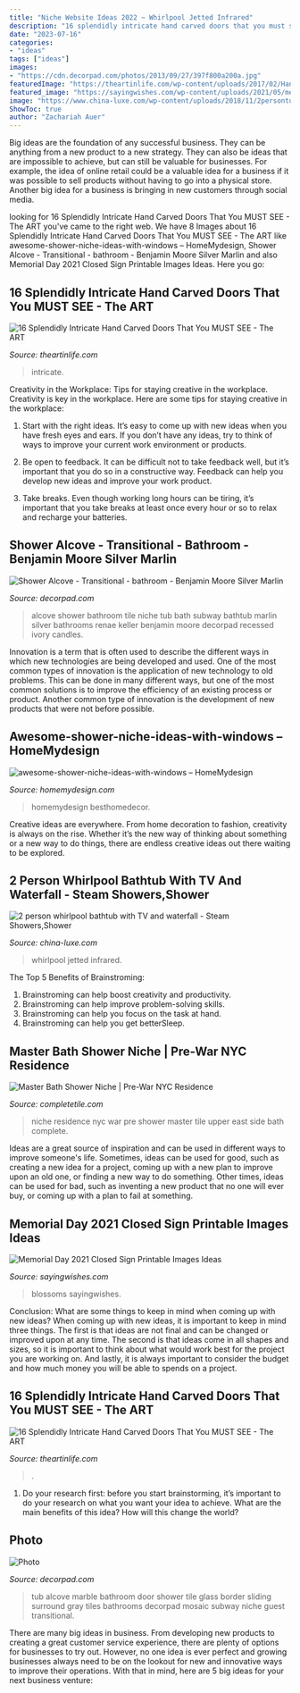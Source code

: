 ```yaml
---
title: "Niche Website Ideas 2022 ~ Whirlpool Jetted Infrared"
description: "16 splendidly intricate hand carved doors that you must see"
date: "2023-07-16"
categories:
- "ideas"
tags: ["ideas"]
images:
- "https://cdn.decorpad.com/photos/2013/09/27/397f800a200a.jpg"
featuredImage: "https://theartinlife.com/wp-content/uploads/2017/02/Hand-Carved-Doors-16-The-ART-In-LIFE.jpg"
featured_image: "https://sayingwishes.com/wp-content/uploads/2021/05/memorial-day-closed-sign-5-1024x1024.jpg"
image: "https://www.china-luxe.com/wp-content/uploads/2018/11/2persontubwithtv.jpg"
ShowToc: true
author: "Zachariah Auer"
---
```



Big ideas are the foundation of any successful business. They can be anything from a new product to a new strategy. They can also be ideas that are impossible to achieve, but can still be valuable for businesses. For example, the idea of online retail could be a valuable idea for a business if it was possible to sell products without having to go into a physical store. Another big idea for a business is bringing in new customers through social media.

	

		
looking for 16 Splendidly Intricate Hand Carved Doors That You MUST SEE - The ART you've came to the right web. We have 8 Images about 16 Splendidly Intricate Hand Carved Doors That You MUST SEE - The ART like awesome-shower-niche-ideas-with-windows – HomeMydesign, Shower Alcove - Transitional - bathroom - Benjamin Moore Silver Marlin and also Memorial Day 2021 Closed Sign Printable Images Ideas. Here you go:
		
    
## 16 Splendidly Intricate Hand Carved Doors That You MUST SEE - The ART

<img loading=lazy src="https://theartinlife.com/wp-content/uploads/2017/02/Hand-Carved-Doors-16-The-ART-In-LIFE.jpg" onerror="this.onerror=null;this.src='https://tse2.mm.bing.net/th?id=OIP.zQvfNlQi-EL_zZC0JgSIuAHaQQ&amp;pid=15.1';" alt="16 Splendidly Intricate Hand Carved Doors That You MUST SEE - The ART">

_Source: theartinlife.com_

>intricate. 

	

Creativity in the Workplace: Tips for staying creative in the workplace.
Creativity is key in the workplace. Here are some tips for staying creative in the workplace:
1. Start with the right ideas. It’s easy to come up with new ideas when you have fresh eyes and ears. If you don’t have any ideas, try to think of ways to improve your current work environment or products.

2. Be open to feedback. It can be difficult not to take feedback well, but it’s important that you do so in a constructive way. Feedback can help you develop new ideas and improve your work product.

3. Take breaks. Even though working long hours can be tiring, it’s important that you take breaks at least once every hour or so to relax and recharge your batteries.

    
## Shower Alcove - Transitional - Bathroom - Benjamin Moore Silver Marlin

<img loading=lazy src="https://cdn.decorpad.com/photos/2013/09/27/397f800a200a.jpg" onerror="this.onerror=null;this.src='https://tse2.mm.bing.net/th?id=OIP.vvzIfTjjO9FkFn1byoW63AHaLH&amp;pid=15.1';" alt="Shower Alcove - Transitional - bathroom - Benjamin Moore Silver Marlin">

_Source: decorpad.com_

>alcove shower bathroom tile niche tub bath subway bathtub marlin silver bathrooms renae keller benjamin moore decorpad recessed ivory candles. 

	

Innovation is a term that is often used to describe the different ways in which new technologies are being developed and used. One of the most common types of innovation is the application of new technology to old problems. This can be done in many different ways, but one of the most common solutions is to improve the efficiency of an existing process or product. Another common type of innovation is the development of new products that were not before possible.

    
## Awesome-shower-niche-ideas-with-windows – HomeMydesign

<img loading=lazy src="https://homemydesign.com/wp-content/uploads/2019/10/awesome-shower-niche-ideas-with-windows.jpg" onerror="this.onerror=null;this.src='https://tse3.mm.bing.net/th?id=OIP.kkLnUWFkC-lycOBahcXISQHaLy&amp;pid=15.1';" alt="awesome-shower-niche-ideas-with-windows – HomeMydesign">

_Source: homemydesign.com_

>homemydesign besthomedecor. 

	

Creative ideas are everywhere. From home decoration to fashion, creativity is always on the rise. Whether it’s the new way of thinking about something or a new way to do things, there are endless creative ideas out there waiting to be explored.

    
## 2 Person Whirlpool Bathtub With TV And Waterfall - Steam Showers,Shower

<img loading=lazy src="https://www.china-luxe.com/wp-content/uploads/2018/11/2persontubwithtv.jpg" onerror="this.onerror=null;this.src='https://tse3.mm.bing.net/th?id=OIP.geVeQ2QaQRNqktxN2fLpugHaFK&amp;pid=15.1';" alt="2 person whirlpool bathtub with TV and waterfall - Steam Showers,Shower">

_Source: china-luxe.com_

>whirlpool jetted infrared. 

	

The Top 5 Benefits of Brainstroming:
1. Brainstroming can help boost creativity and productivity.
2. Brainstroming can help improve problem-solving skills.
3. Brainstroming can help you focus on the task at hand.
4. Brainstroming can help you get betterSleep.

    
## Master Bath Shower Niche | Pre-War NYC Residence

<img loading=lazy src="https://tile-pictures.com/uploads/uploads/Images/projects/large/-3499_masterbat_1360968055_L.jpg" onerror="this.onerror=null;this.src='https://tse3.mm.bing.net/th?id=OIP.Uz118MqwdVta28gFRKEd-QHaJ4&amp;pid=15.1';" alt="Master Bath Shower Niche | Pre-War NYC Residence">

_Source: completetile.com_

>niche residence nyc war pre shower master tile upper east side bath complete. 

	

Ideas are a great source of inspiration and can be used in different ways to improve someone's life. Sometimes, ideas can be used for good, such as creating a new idea for a project, coming up with a new plan to improve upon an old one, or finding a new way to do something. Other times, ideas can be used for bad, such as inventing a new product that no one will ever buy, or coming up with a plan to fail at something.

    
## Memorial Day 2021 Closed Sign Printable Images Ideas

<img loading=lazy src="https://sayingwishes.com/wp-content/uploads/2021/05/memorial-day-closed-sign-5-1024x1024.jpg" onerror="this.onerror=null;this.src='https://tse3.mm.bing.net/th?id=OIP.KpEo-cphZNdBwigIOR-O4gHaHa&amp;pid=15.1';" alt="Memorial Day 2021 Closed Sign Printable Images Ideas">

_Source: sayingwishes.com_

>blossoms sayingwishes. 

	

Conclusion: What are some things to keep in mind when coming up with new ideas?
When coming up with new ideas, it is important to keep in mind three things. The first is that ideas are not final and can be changed or improved upon at any time. The second is that ideas come in all shapes and sizes, so it is important to think about what would work best for the project you are working on. And lastly, it is always important to consider the budget and how much money you will be able to spends on a project.

    
## 16 Splendidly Intricate Hand Carved Doors That You MUST SEE - The ART

<img loading=lazy src="https://theartinlife.com/wp-content/uploads/2017/02/Hand-Carved-Doors-4-The-ART-In-LIFE.jpg" onerror="this.onerror=null;this.src='https://tse3.mm.bing.net/th?id=OIP.mlyAU_lIKPyCmPQ8Z4dG4QHaK0&amp;pid=15.1';" alt="16 Splendidly Intricate Hand Carved Doors That You MUST SEE - The ART">

_Source: theartinlife.com_

>. 

	

1. Do your research first: before you start brainstorming, it’s important to do your research on what you want your idea to achieve. What are the main benefits of this idea? How will this change the world?

    
## Photo

<img loading=lazy src="http://cdn.decorpad.com/photos/2015/03/31/marble-tub-alcove-sliding-shower-door-gray-mosaic-marble-border-tiles.jpg" onerror="this.onerror=null;this.src='https://tse3.mm.bing.net/th?id=OIP.EQ-7TcJ_fFclHTQAkiU4VQHaLH&amp;pid=15.1';" alt="Photo">

_Source: decorpad.com_

>tub alcove marble bathroom door shower tile glass border sliding surround gray tiles bathrooms decorpad mosaic subway niche guest transitional. 

	

There are many big ideas in business. From developing new products to creating a great customer service experience, there are plenty of options for businesses to try out. However, no one idea is ever perfect and growing businesses always need to be on the lookout for new and innovative ways to improve their operations. With that in mind, here are 5 big ideas for your next business venture: 

